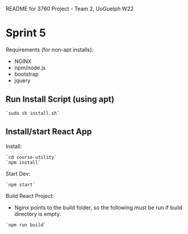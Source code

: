 README for 3760 Project - Team 2, UoGuelph W22

# Sprint 5

Requirements (for non-apt installs):
- NGINX
- npm/node.js
- bootstrap
- jquery

## Run Install Script (using apt)
```
`sudo sh install.sh`
```

## Install/start React App

Install: 
```
`cd course-utility`
`npm install`
```

Start Dev:
```
`npm start`
```

Build React Project:
- Nginx points to the build folder, so the following must be run if build directory is empty.
```
`npm run build`
```
